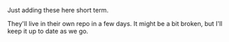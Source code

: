 Just adding these here short term.

They'll live in their own repo in a few days.  It might be a bit broken, but I'll keep
it up to date as we go.